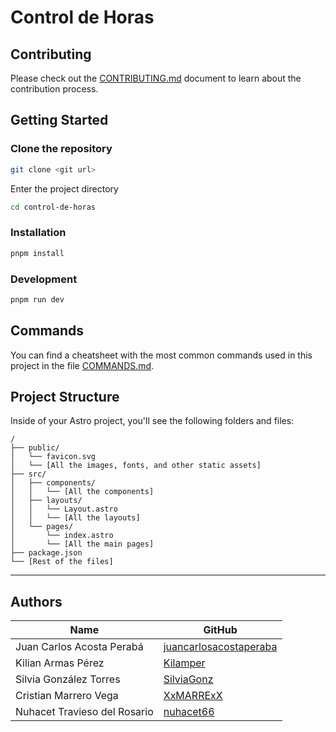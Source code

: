 # Control de Horas

## Contributing

Please check out the [CONTRIBUTING.md](./CONTRIBUTING.md) document to learn about the contribution process.

## Getting Started

### Clone the repository

```bash
git clone <git url>
```

Enter the project directory

```bash
cd control-de-horas
```

### Installation

```bash
pnpm install
```

### Development

```bash
pnpm run dev
```

## Commands

You can find a cheatsheet with the most common commands used in this project in the file [COMMANDS.md](./COMMANDS.md).

## Project Structure

Inside of your Astro project, you'll see the following folders and files:

```text
/
├── public/
│   └── favicon.svg
│   └── [All the images, fonts, and other static assets]
├── src/
│   ├── components/
│   │   └── [All the components]
│   ├── layouts/
│   │   └── Layout.astro
│   │   └── [All the layouts]
│   └── pages/
│       └── index.astro
│       └── [All the main pages]
├── package.json
└── [Rest of the files]
```

---

## Authors

| Name | GitHub |
| ---- | ------ |
| Juan Carlos Acosta Perabá | [juancarlosacostaperaba](htts://github.com/juancarlosacostaperaba) |
| Kilian Armas Pérez | [Kilamper](https://github.com/Kilamper) |
| Silvia González Torres | [SilviaGonz](https://github.com/SilviaGonz) |
| Cristian Marrero Vega | [XxMARRExX](https://github.com/XxMARRExX) |
| Nuhacet Travieso del Rosario | [nuhacet66](https://github.com/nuhacet66) |
